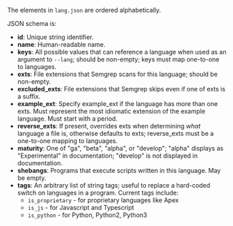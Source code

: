 The elements in `lang.json` are ordered alphabetically.

JSON schema is:

* **id**: Unique string identifier.
* **name**: Human-readable name.
* **keys**: All possible values that can reference a language when used as
  an argument to <code>--lang</code>; should be non-empty;
  keys must map one-to-one to languages.
* **exts**: File extensions that Semgrep scans for this 
language; should be non-empty.
* **excluded_exts**: File extensions that Semgrep skips even if one of exts is a
  suffix.
* **example_ext**: Specify example_ext if the language has more than one exts.
  Must represent the most idiomatic extension of the example language.
  Must start with a period.
* **reverse_exts**: If present, overrides exts when determining _what_ language a
  file is, otherwise defaults to exts; reverse_exts must be a one-to-one
  mapping to languages.
* **maturity**: One of "ga", "beta", "alpha", or "develop"; "alpha" displays as "Experimental"
  in documentation; "develop" is not displayed in documentation.
* **shebangs**: Programs that execute scripts written in this language. May be empty.
* **tags**: An arbitrary list of string tags; useful to replace
  a hard-coded switch on languages in a program. Current tags include:
  -  `is_proprietary` - for proprietary languages like Apex
  - `is_js` - for Javascript and Typescript
  - `is_python` - for Python, Python2, Python3
